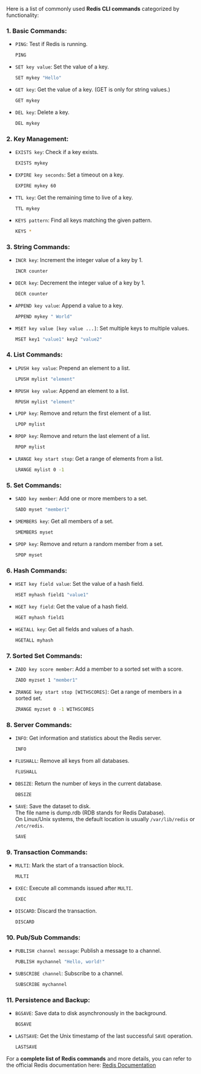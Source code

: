 Here is a list of commonly used **Redis CLI commands** categorized by functionality:

### 1. **Basic Commands**:
- `PING`: Test if Redis is running.
  ```bash
  PING
  ```
- `SET key value`: Set the value of a key.
  ```bash
  SET mykey "Hello"
  ```
- `GET key`: Get the value of a key. (GET is only for string values.)
  ```bash
  GET mykey
  ```
- `DEL key`: Delete a key.
  ```bash
  DEL mykey
  ```

### 2. **Key Management**:
- `EXISTS key`: Check if a key exists.
  ```bash
  EXISTS mykey
  ```
- `EXPIRE key seconds`: Set a timeout on a key.
  ```bash
  EXPIRE mykey 60
  ```
- `TTL key`: Get the remaining time to live of a key.
  ```bash
  TTL mykey
  ```
- `KEYS pattern`: Find all keys matching the given pattern.
  ```bash
  KEYS *
  ```

### 3. **String Commands**:
- `INCR key`: Increment the integer value of a key by 1.
  ```bash
  INCR counter
  ```
- `DECR key`: Decrement the integer value of a key by 1.
  ```bash
  DECR counter
  ```
- `APPEND key value`: Append a value to a key.
  ```bash
  APPEND mykey " World"
  ```
- `MSET key value [key value ...]`: Set multiple keys to multiple values.
  ```bash
  MSET key1 "value1" key2 "value2"
  ```

### 4. **List Commands**:
- `LPUSH key value`: Prepend an element to a list.
  ```bash
  LPUSH mylist "element"
  ```
- `RPUSH key value`: Append an element to a list.
  ```bash
  RPUSH mylist "element"
  ```
- `LPOP key`: Remove and return the first element of a list.
  ```bash
  LPOP mylist
  ```
- `RPOP key`: Remove and return the last element of a list.
  ```bash
  RPOP mylist
  ```
- `LRANGE key start stop`: Get a range of elements from a list.
  ```bash
  LRANGE mylist 0 -1
  ```

### 5. **Set Commands**:
- `SADD key member`: Add one or more members to a set.
  ```bash
  SADD myset "member1"
  ```
- `SMEMBERS key`: Get all members of a set.
  ```bash
  SMEMBERS myset
  ```
- `SPOP key`: Remove and return a random member from a set.
  ```bash
  SPOP myset
  ```

### 6. **Hash Commands**:
- `HSET key field value`: Set the value of a hash field.
  ```bash
  HSET myhash field1 "value1"
  ```
- `HGET key field`: Get the value of a hash field.
  ```bash
  HGET myhash field1
  ```
- `HGETALL key`: Get all fields and values of a hash.
  ```bash
  HGETALL myhash
  ```

### 7. **Sorted Set Commands**:
- `ZADD key score member`: Add a member to a sorted set with a score.
  ```bash
  ZADD myzset 1 "member1"
  ```
- `ZRANGE key start stop [WITHSCORES]`: Get a range of members in a sorted set.
  ```bash
  ZRANGE myzset 0 -1 WITHSCORES
  ```

### 8. **Server Commands**:
- `INFO`: Get information and statistics about the Redis server.
  ```bash
  INFO
  ```
- `FLUSHALL`: Remove all keys from all databases.
  ```bash
  FLUSHALL
  ```
- `DBSIZE`: Return the number of keys in the current database.
  ```bash
  DBSIZE
  ```
- `SAVE`: Save the dataset to disk.<br>
  The file name is dump.rdb (RDB stands for Redis Database).<br>
  On Linux/Unix systems, the default location is usually `/var/lib/redis` or `/etc/redis`.

  ```bash
  SAVE
  ```

### 9. **Transaction Commands**:
- `MULTI`: Mark the start of a transaction block.
  ```bash
  MULTI
  ```
- `EXEC`: Execute all commands issued after `MULTI`.
  ```bash
  EXEC
  ```
- `DISCARD`: Discard the transaction.
  ```bash
  DISCARD
  ```

### 10. **Pub/Sub Commands**:
- `PUBLISH channel message`: Publish a message to a channel.
  ```bash
  PUBLISH mychannel "Hello, world!"
  ```
- `SUBSCRIBE channel`: Subscribe to a channel.
  ```bash
  SUBSCRIBE mychannel
  ```

### 11. **Persistence and Backup**:
- `BGSAVE`: Save data to disk asynchronously in the background.
  ```bash
  BGSAVE
  ```
- `LASTSAVE`: Get the Unix timestamp of the last successful `SAVE` operation.
  ```bash
  LASTSAVE
  ```

For a **complete list of Redis commands** and more details, you can refer to the official Redis documentation here:
[Redis Documentation](https://redis.io/commands/)